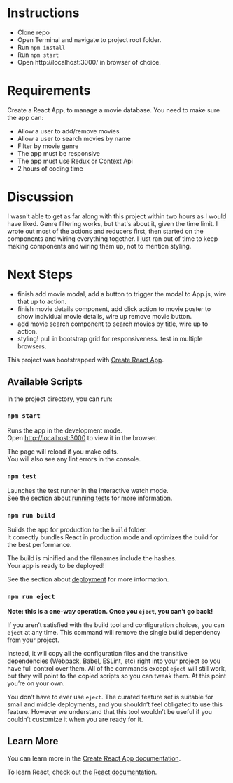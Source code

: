 # Instructions

- Clone repo
- Open Terminal and navigate to project root folder.
- Run `npm install`
- Run `npm start`
- Open http://localhost:3000/ in browser of choice.

# Requirements

Create a React App, to manage a movie database. You need to make sure the app can:

- Allow a user to add/remove movies
- Allow a user to search movies by name
- Filter by movie genre
- The app must be responsive
- The app must use Redux or Context Api
- 2 hours of coding time

# Discussion

I wasn't able to get as far along with this project within two hours as I would have liked. Genre filtering works, but that's about it, given the time limit. I wrote out most of the actions and reducers first, then started on the components and wiring everything together. I just ran out of time to keep making components and wiring them up, not to mention styling.

# Next Steps

- finish add movie modal, add a button to trigger the modal to App.js, wire that up to action.
- finish movie details component, add click action to movie poster to show individual movie details, wire up remove movie button.
- add movie search component to search movies by title, wire up to action.
- styling! pull in bootstrap grid for responsiveness. test in multiple browsers.

This project was bootstrapped with [Create React App](https://github.com/facebook/create-react-app).

## Available Scripts

In the project directory, you can run:

### `npm start`

Runs the app in the development mode.<br>
Open [http://localhost:3000](http://localhost:3000) to view it in the browser.

The page will reload if you make edits.<br>
You will also see any lint errors in the console.

### `npm test`

Launches the test runner in the interactive watch mode.<br>
See the section about [running tests](https://facebook.github.io/create-react-app/docs/running-tests) for more information.

### `npm run build`

Builds the app for production to the `build` folder.<br>
It correctly bundles React in production mode and optimizes the build for the best performance.

The build is minified and the filenames include the hashes.<br>
Your app is ready to be deployed!

See the section about [deployment](https://facebook.github.io/create-react-app/docs/deployment) for more information.

### `npm run eject`

**Note: this is a one-way operation. Once you `eject`, you can’t go back!**

If you aren’t satisfied with the build tool and configuration choices, you can `eject` at any time. This command will remove the single build dependency from your project.

Instead, it will copy all the configuration files and the transitive dependencies (Webpack, Babel, ESLint, etc) right into your project so you have full control over them. All of the commands except `eject` will still work, but they will point to the copied scripts so you can tweak them. At this point you’re on your own.

You don’t have to ever use `eject`. The curated feature set is suitable for small and middle deployments, and you shouldn’t feel obligated to use this feature. However we understand that this tool wouldn’t be useful if you couldn’t customize it when you are ready for it.

## Learn More

You can learn more in the [Create React App documentation](https://facebook.github.io/create-react-app/docs/getting-started).

To learn React, check out the [React documentation](https://reactjs.org/).
